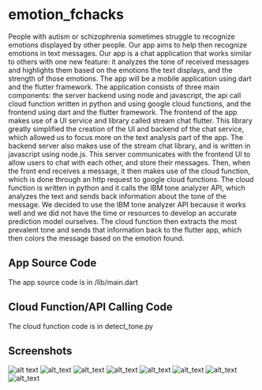 # emotion_fchacks

People with autism or schizophrenia sometimes struggle to recognize emotions displayed by other people. Our app aims to help then recognize emotions in text messages. Our app is a chat application that works similar to others with one new feature: it analyzes the tone of received messages and highlights them based on the emotions the text displays, and the strength of those emotions. The app will be a mobile application using dart and the flutter framework. The application consists of three main components: the server backend using node and javascript, the api call cloud function written in python and using google cloud functions, and the frontend using dart and the flutter framework. The frontend of the app makes use of a UI service and library called stream chat flutter. This library greatly simplified the creation of the UI and backend of the chat service, which allowed us to focus more on the text analysis part of the app. The backend server also makes use of the stream chat library, and is written in javascript using node.js. This server communicates with the frontend UI to allow users to chat with each other, and store their messages. Then, when the front end receives a message, it then makes use of the cloud function, which is done through an http request to google cloud functions. The cloud function is written in python and it calls the IBM tone analyzer API, which analyzes the text and sends back information about the tone of the message. We decided to use the IBM tone analyzer API because it works well and we did not have the time or resources to develop an accurate prediction model ourselves. The cloud function then extracts the most prevalent tone and sends that information back to the flutter app, which then colors the message based on the emotion found.

## App Source Code
The app source code is in /lib/main.dart

## Cloud Function/API Calling Code
The cloud function code is in detect_tone.py

## Screenshots

![alt text](https://media.discordapp.net/attachments/767891545159630849/777285888757465128/unknown.png?width=267&height=562)
![alt_text](https://cdn.discordapp.com/attachments/767891545159630849/777286755933618257/unknown.png)
![alt_text](https://cdn.discordapp.com/attachments/767891545159630849/777286821759025152/unknown.png)
![alt_text](https://cdn.discordapp.com/attachments/767891545159630849/777286958983413760/unknown.png)
![alt_text](https://cdn.discordapp.com/attachments/767891545159630849/777287019847745556/unknown.png)
![alt_text](https://cdn.discordapp.com/attachments/767891545159630849/777287855512223814/unknown.png)
![alt_text](https://cdn.discordapp.com/attachments/767891545159630849/777288139931910174/unknown.png)
![alt_text](https://cdn.discordapp.com/attachments/767891545159630849/777288509135912991/unknown.png)



